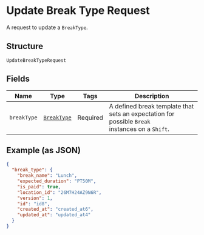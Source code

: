 <!-- Optimized: 2025-10-06 -->
<!-- RPM: 1.6.2.1.1.6.2.1_update-break-type-request_20251006 -->
<!-- Session: E2E RPM DNA Application -->
<!-- AOM: RND (Reggie & Dro) -->
<!-- COI: TECHNOLOGY -->
<!-- RPM: HIGH -->
<!-- ACTION: BUILD -->


# Update Break Type Request

A request to update a `BreakType`.

## Structure

`UpdateBreakTypeRequest`

## Fields

| Name | Type | Tags | Description |
|  --- | --- | --- | --- |
| `breakType` | [`BreakType`](../../doc/models/break-type.md) | Required | A defined break template that sets an expectation for possible `Break`<br>instances on a `Shift`. |

## Example (as JSON)

```json
{
  "break_type": {
    "break_name": "Lunch",
    "expected_duration": "PT50M",
    "is_paid": true,
    "location_id": "26M7H24AZ9N6R",
    "version": 1,
    "id": "id8",
    "created_at": "created_at6",
    "updated_at": "updated_at4"
  }
}
```
